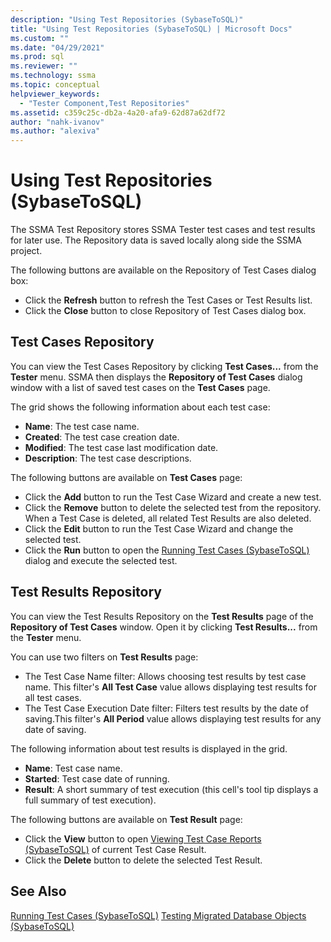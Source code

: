 ```yaml
---
description: "Using Test Repositories (SybaseToSQL)"
title: "Using Test Repositories (SybaseToSQL) | Microsoft Docs"
ms.custom: ""
ms.date: "04/29/2021"
ms.prod: sql
ms.reviewer: ""
ms.technology: ssma
ms.topic: conceptual
helpviewer_keywords: 
  - "Tester Component,Test Repositories"
ms.assetid: c359c25c-db2a-4a20-afa9-62d87a62df72
author: "nahk-ivanov"
ms.author: "alexiva"
---
```


# Using Test Repositories (SybaseToSQL)

The SSMA Test Repository stores SSMA Tester test cases and test results for later use. The Repository data is saved locally along side the SSMA project.

The following buttons are available on the Repository of Test Cases dialog box:

- Click the **Refresh** button to refresh the Test Cases or Test Results list.
- Click the **Close** button to close Repository of Test Cases dialog box.

## Test Cases Repository

You can view the Test Cases Repository by clicking **Test Cases...** from the **Tester** menu. SSMA then displays the **Repository of Test Cases** dialog window with a list of saved test cases on the **Test Cases** page.

The grid shows the following information about each test case:

- **Name**: The test case name.
- **Created**: The test case creation date.
- **Modified**: The test case last modification date.
- **Description**: The test case descriptions.

The following buttons are available on **Test Cases** page:

- Click the **Add** button to run the Test Case Wizard and create a new test.
- Click the **Remove** button to delete the selected test from the repository. When a Test Case is deleted, all related Test Results are also deleted.
- Click the **Edit** button to run the Test Case Wizard and change the selected test.
- Click the **Run** button to open the [Running Test Cases &#40;SybaseToSQL&#41;](../../ssma/sybase/running-test-cases-sybasetosql.md) dialog and execute the selected test.

## Test Results Repository

You can view the Test Results Repository on the **Test Results** page of the **Repository of Test Cases** window. Open it by clicking **Test Results...** from the **Tester** menu.

You can use two filters on **Test Results** page:

- The Test Case Name filter: Allows choosing test results by test case name. This filter's **All Test Case** value allows displaying test results for all test cases.
- The Test Case Execution Date filter: Filters test results by the date of saving.This filter's **All Period** value allows displaying test results for any date of saving.

The following information about test results is displayed in the grid.

- **Name**: Test case name.
- **Started**: Test case date of running.
- **Result**: A short summary of test execution (this cell's tool tip displays a full summary of test execution).

The following buttons are available on **Test Result** page:

- Click the **View** button to open [Viewing Test Case Reports &#40;SybaseToSQL&#41;](../../ssma/sybase/viewing-test-case-reports-sybasetosql.md) of current Test Case Result.
- Click the **Delete** button to delete the selected Test Result.

## See Also

[Running Test Cases &#40;SybaseToSQL&#41;](../../ssma/sybase/running-test-cases-sybasetosql.md)
[Testing Migrated Database Objects &#40;SybaseToSQL&#41;](../../ssma/sybase/testing-migrated-database-objects-sybasetosql.md)
